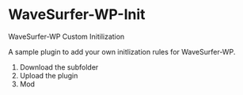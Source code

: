 # WaveSurfer-WP-Init
WaveSurfer-WP Custom Initilization

A sample plugin to add your own initlization rules for WaveSurfer-WP.

1. Download the subfolder
2. Upload the plugin
3. Mod
